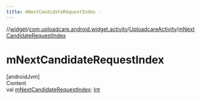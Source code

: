 ```yaml
---
title: mNextCandidateRequestIndex -
---
```

//[widget](../../index.md)/[com.uploadcare.android.widget.activity](../index.md)/[UploadcareActivity](index.md)/[mNextCandidateRequestIndex](m-next-candidate-request-index.md)



# mNextCandidateRequestIndex  
[androidJvm]  
Content  
val [mNextCandidateRequestIndex](m-next-candidate-request-index.md): [Int](https://kotlinlang.org/api/latest/jvm/stdlib/kotlin/-int/index.html)  



